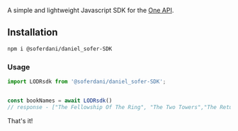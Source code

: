 A simple and lightweight Javascript SDK for the [One API](https://the-one-api.dev/).

## Installation

```sh
npm i @soferdani/daniel_sofer-SDK

```

### Usage  

```js
import LODRsdk from '@soferdani/daniel_sofer-SDK';


const bookNames = await LODRsdk() 
// response - ["The Fellowship Of The Ring", "The Two Towers","The Return Of The King"]
```

That's it!

